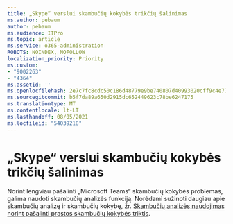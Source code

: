 ```yaml
---
title: „Skype“ verslui skambučių kokybės trikčių šalinimas
ms.author: pebaum
author: pebaum
ms.audience: ITPro
ms.topic: article
ms.service: o365-administration
ROBOTS: NOINDEX, NOFOLLOW
localization_priority: Priority
ms.custom:
- "9002263"
- "4364"
ms.assetid: ''
ms.openlocfilehash: 2e7c7fc8cdc50c186d48779e9be740807d40993020cff9c4e7794ceaf1f81443
ms.sourcegitcommit: b5f7da89a650d2915dc652449623c78be6247175
ms.translationtype: MT
ms.contentlocale: lt-LT
ms.lasthandoff: 08/05/2021
ms.locfileid: "54039218"
---
```

# <a name="troubleshoot-skype-for-business-call-quality"></a>„Skype“ verslui skambučių kokybės trikčių šalinimas

Norint lengviau pašalinti „Microsoft Teams“ skambučių kokybės problemas, galima naudoti skambučių analizės funkciją. Norėdami sužinoti daugiau apie skambučių analizę ir skambučių kokybę, žr. [Skambučių analizės naudojimas norint pašalinti prastos skambučių kokybės triktis](https://docs.microsoft.com/MicrosoftTeams/use-call-analytics-to-troubleshoot-poor-call-quality).
